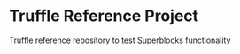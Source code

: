 # Truffle Reference Project
Truffle reference repository to test Superblocks functionality















